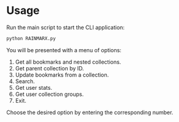 # Usage

Run the main script to start the CLI application:

```bash
python RAINMARX.py
```

You will be presented with a menu of options:

1. Get all bookmarks and nested collections.
2. Get parent collection by ID.
3. Update bookmarks from a collection.
4. Search.
5. Get user stats.
6. Get user collection groups.
7. Exit.

Choose the desired option by entering the corresponding number.
